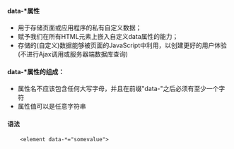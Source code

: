 #### data-*属性
- 用于存储页面或应用程序的私有自定义数据；
- 赋予我们在所有HTML元素上嵌入自定义data属性的能力；
- 存储的(自定义)数据能够被页面的JavaScript中利用，以创建更好的用户体验(不进行Ajax调用或服务器端数据库查询)
 
#### data-*属性的组成：
- 属性名不应该包含任何大写字母，并且在前缀"data-"之后必须有至少一个字符
- 属性值可以是任意字符串

#### 语法
```
    <element data-*="somevalue">
```